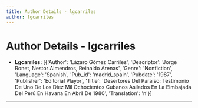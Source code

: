 ```yaml
---
title: Author Details - lgcarriles
author: lgcarriles
---
```


# Author Details - lgcarriles

<ul>
    <li><strong>Lgcarriles:</strong> [{'Author': 'Lázaro Gómez Carriles', 'Descriptor': 'Jorge Ronet, Nestor Almendros, Reinaldo Arenas', 'Genre': 'Nonfiction', 'Language': 'Spanish', 'Pub_id': 'madrid_spain', 'Pubdate': '1987', 'Publisher': 'Editorial Playor', 'Title': 'Desertores Del Paraíso: Testimonio De Uno De Los Diez Mil Ochocientos Cubanos Asilados En La Elmbajada Del Perú En Havana En Abril De 1980', 'Translation': 'n'}]</li>
</ul>
<hr>